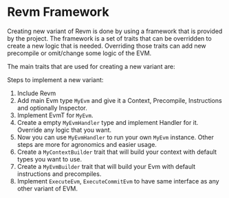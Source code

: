 # Revm Framework

Creating new variant of Revm is done by using a framework that is provided by the project. The framework is a set of traits that can be overridden to create a new logic that is needed. Overriding those traits can add new precompile or omit/change some logic of the EVM.

The main traits that are used for creating a new variant are:

Steps to implement a new variant:
1. Include Revm
2. Add main Evm type `MyEvm` and give it a Context, Precompile, Instructions and optionally Inspector.
3. Implement EvmT for `MyEvm`.
4. Create a empty `MyEvmHandler` type and implement Handler for it. Override any logic that you want.
5. Now you can use `MyEvmHandler` to run your own `MyEvm` instance. Other steps are more for agronomics and easier usage.
6. Create a `MyContextBuilder` trait that will build your context with default types you want to use.
7. Create a `MyEvmBuilder` trait that will build your Evm with default instructions and precompiles.
8. Implement `ExecuteEvm`, `ExecuteCommitEvm` to have same interface as any other variant of EVM.

